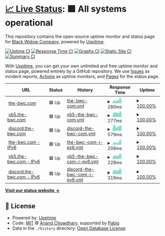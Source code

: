 # [📈 Live Status](https://status.the-bwc.com): <!--live status--> **🟩 All systems operational**

This repository contains the open-source uptime monitor and status page for [Black Widow Company](https://the-bwc.com), powered by [Upptime](https://github.com/upptime/upptime).

[![Uptime CI](https://github.com/the-bwc/uptime-monitor/workflows/Uptime%20CI/badge.svg)](https://github.com/the-bwc/uptime-monitor/actions?query=workflow%3A%22Uptime+CI%22)
[![Response Time CI](https://github.com/the-bwc/uptime-monitor/workflows/Response%20Time%20CI/badge.svg)](https://github.com/the-bwc/uptime-monitor/actions?query=workflow%3A%22Response+Time+CI%22)
[![Graphs CI](https://github.com/the-bwc/uptime-monitor/workflows/Graphs%20CI/badge.svg)](https://github.com/the-bwc/uptime-monitor/actions?query=workflow%3A%22Graphs+CI%22)
[![Static Site CI](https://github.com/the-bwc/uptime-monitor/workflows/Static%20Site%20CI/badge.svg)](https://github.com/the-bwc/uptime-monitor/actions?query=workflow%3A%22Static+Site+CI%22)
[![Summary CI](https://github.com/the-bwc/uptime-monitor/workflows/Summary%20CI/badge.svg)](https://github.com/the-bwc/uptime-monitor/actions?query=workflow%3A%22Summary+CI%22)

With [Upptime](https://upptime.js.org), you can get your own unlimited and free uptime monitor and status page, powered entirely by a GitHub repository. We use [Issues](https://github.com/the-bwc/uptime-monitor/issues) as incident reports, [Actions](https://github.com/the-bwc/uptime-monitor/actions) as uptime monitors, and [Pages](https://the-bwc.github.io/uptime-monitor) for the status page.

<!--start: status pages-->
<!-- This summary is generated by Upptime (https://github.com/upptime/upptime) -->
<!-- Do not edit this manually, your changes will be overwritten -->
<!-- prettier-ignore -->
| URL | Status | History | Response Time | Uptime |
| --- | ------ | ------- | ------------- | ------ |
| <img alt="" src="https://icons.duckduckgo.com/ip3/the-bwc.com.ico" height="13"> [the-bwc.com](https://the-bwc.com) | 🟩 Up | [the-bwc-com.yml](https://github.com/THE-BWC/uptime-monitor/commits/HEAD/history/the-bwc-com.yml) | <details><summary><img alt="Response time graph" src="./graphs/the-bwc-com/response-time-week.png" height="20"> 280ms</summary><br><a href="https://status.the-bwc.com/history/the-bwc-com"><img alt="Response time 278" src="https://img.shields.io/endpoint?url=https%3A%2F%2Fraw.githubusercontent.com%2FTHE-BWC%2Fuptime-monitor%2FHEAD%2Fapi%2Fthe-bwc-com%2Fresponse-time.json"></a><br><a href="https://status.the-bwc.com/history/the-bwc-com"><img alt="24-hour response time 574" src="https://img.shields.io/endpoint?url=https%3A%2F%2Fraw.githubusercontent.com%2FTHE-BWC%2Fuptime-monitor%2FHEAD%2Fapi%2Fthe-bwc-com%2Fresponse-time-day.json"></a><br><a href="https://status.the-bwc.com/history/the-bwc-com"><img alt="7-day response time 280" src="https://img.shields.io/endpoint?url=https%3A%2F%2Fraw.githubusercontent.com%2FTHE-BWC%2Fuptime-monitor%2FHEAD%2Fapi%2Fthe-bwc-com%2Fresponse-time-week.json"></a><br><a href="https://status.the-bwc.com/history/the-bwc-com"><img alt="30-day response time 244" src="https://img.shields.io/endpoint?url=https%3A%2F%2Fraw.githubusercontent.com%2FTHE-BWC%2Fuptime-monitor%2FHEAD%2Fapi%2Fthe-bwc-com%2Fresponse-time-month.json"></a><br><a href="https://status.the-bwc.com/history/the-bwc-com"><img alt="1-year response time 278" src="https://img.shields.io/endpoint?url=https%3A%2F%2Fraw.githubusercontent.com%2FTHE-BWC%2Fuptime-monitor%2FHEAD%2Fapi%2Fthe-bwc-com%2Fresponse-time-year.json"></a></details> | <details><summary><a href="https://status.the-bwc.com/history/the-bwc-com">100.00%</a></summary><a href="https://status.the-bwc.com/history/the-bwc-com"><img alt="All-time uptime 99.99%" src="https://img.shields.io/endpoint?url=https%3A%2F%2Fraw.githubusercontent.com%2FTHE-BWC%2Fuptime-monitor%2FHEAD%2Fapi%2Fthe-bwc-com%2Fuptime.json"></a><br><a href="https://status.the-bwc.com/history/the-bwc-com"><img alt="24-hour uptime 100.00%" src="https://img.shields.io/endpoint?url=https%3A%2F%2Fraw.githubusercontent.com%2FTHE-BWC%2Fuptime-monitor%2FHEAD%2Fapi%2Fthe-bwc-com%2Fuptime-day.json"></a><br><a href="https://status.the-bwc.com/history/the-bwc-com"><img alt="7-day uptime 100.00%" src="https://img.shields.io/endpoint?url=https%3A%2F%2Fraw.githubusercontent.com%2FTHE-BWC%2Fuptime-monitor%2FHEAD%2Fapi%2Fthe-bwc-com%2Fuptime-week.json"></a><br><a href="https://status.the-bwc.com/history/the-bwc-com"><img alt="30-day uptime 99.97%" src="https://img.shields.io/endpoint?url=https%3A%2F%2Fraw.githubusercontent.com%2FTHE-BWC%2Fuptime-monitor%2FHEAD%2Fapi%2Fthe-bwc-com%2Fuptime-month.json"></a><br><a href="https://status.the-bwc.com/history/the-bwc-com"><img alt="1-year uptime 99.99%" src="https://img.shields.io/endpoint?url=https%3A%2F%2Fraw.githubusercontent.com%2FTHE-BWC%2Fuptime-monitor%2FHEAD%2Fapi%2Fthe-bwc-com%2Fuptime-year.json"></a></details>
| <img alt="" src="https://icons.duckduckgo.com/ip3/vb5.the-bwc.com.ico" height="13"> [vb5.the-bwc.com](https://vb5.the-bwc.com/forum/index.php) | 🟩 Up | [vb5-the-bwc-com.yml](https://github.com/THE-BWC/uptime-monitor/commits/HEAD/history/vb5-the-bwc-com.yml) | <details><summary><img alt="Response time graph" src="./graphs/vb5-the-bwc-com/response-time-week.png" height="20"> 277ms</summary><br><a href="https://status.the-bwc.com/history/vb5-the-bwc-com"><img alt="Response time 492" src="https://img.shields.io/endpoint?url=https%3A%2F%2Fraw.githubusercontent.com%2FTHE-BWC%2Fuptime-monitor%2FHEAD%2Fapi%2Fvb5-the-bwc-com%2Fresponse-time.json"></a><br><a href="https://status.the-bwc.com/history/vb5-the-bwc-com"><img alt="24-hour response time 400" src="https://img.shields.io/endpoint?url=https%3A%2F%2Fraw.githubusercontent.com%2FTHE-BWC%2Fuptime-monitor%2FHEAD%2Fapi%2Fvb5-the-bwc-com%2Fresponse-time-day.json"></a><br><a href="https://status.the-bwc.com/history/vb5-the-bwc-com"><img alt="7-day response time 277" src="https://img.shields.io/endpoint?url=https%3A%2F%2Fraw.githubusercontent.com%2FTHE-BWC%2Fuptime-monitor%2FHEAD%2Fapi%2Fvb5-the-bwc-com%2Fresponse-time-week.json"></a><br><a href="https://status.the-bwc.com/history/vb5-the-bwc-com"><img alt="30-day response time 866" src="https://img.shields.io/endpoint?url=https%3A%2F%2Fraw.githubusercontent.com%2FTHE-BWC%2Fuptime-monitor%2FHEAD%2Fapi%2Fvb5-the-bwc-com%2Fresponse-time-month.json"></a><br><a href="https://status.the-bwc.com/history/vb5-the-bwc-com"><img alt="1-year response time 492" src="https://img.shields.io/endpoint?url=https%3A%2F%2Fraw.githubusercontent.com%2FTHE-BWC%2Fuptime-monitor%2FHEAD%2Fapi%2Fvb5-the-bwc-com%2Fresponse-time-year.json"></a></details> | <details><summary><a href="https://status.the-bwc.com/history/vb5-the-bwc-com">100.00%</a></summary><a href="https://status.the-bwc.com/history/vb5-the-bwc-com"><img alt="All-time uptime 99.96%" src="https://img.shields.io/endpoint?url=https%3A%2F%2Fraw.githubusercontent.com%2FTHE-BWC%2Fuptime-monitor%2FHEAD%2Fapi%2Fvb5-the-bwc-com%2Fuptime.json"></a><br><a href="https://status.the-bwc.com/history/vb5-the-bwc-com"><img alt="24-hour uptime 100.00%" src="https://img.shields.io/endpoint?url=https%3A%2F%2Fraw.githubusercontent.com%2FTHE-BWC%2Fuptime-monitor%2FHEAD%2Fapi%2Fvb5-the-bwc-com%2Fuptime-day.json"></a><br><a href="https://status.the-bwc.com/history/vb5-the-bwc-com"><img alt="7-day uptime 100.00%" src="https://img.shields.io/endpoint?url=https%3A%2F%2Fraw.githubusercontent.com%2FTHE-BWC%2Fuptime-monitor%2FHEAD%2Fapi%2Fvb5-the-bwc-com%2Fuptime-week.json"></a><br><a href="https://status.the-bwc.com/history/vb5-the-bwc-com"><img alt="30-day uptime 100.00%" src="https://img.shields.io/endpoint?url=https%3A%2F%2Fraw.githubusercontent.com%2FTHE-BWC%2Fuptime-monitor%2FHEAD%2Fapi%2Fvb5-the-bwc-com%2Fuptime-month.json"></a><br><a href="https://status.the-bwc.com/history/vb5-the-bwc-com"><img alt="1-year uptime 99.96%" src="https://img.shields.io/endpoint?url=https%3A%2F%2Fraw.githubusercontent.com%2FTHE-BWC%2Fuptime-monitor%2FHEAD%2Fapi%2Fvb5-the-bwc-com%2Fuptime-year.json"></a></details>
| <img alt="" src="https://icons.duckduckgo.com/ip3/discord.the-bwc.com.ico" height="13"> [discord.the-bwc.com](https://discord.the-bwc.com) | 🟩 Up | [discord-the-bwc-com.yml](https://github.com/THE-BWC/uptime-monitor/commits/HEAD/history/discord-the-bwc-com.yml) | <details><summary><img alt="Response time graph" src="./graphs/discord-the-bwc-com/response-time-week.png" height="20"> 579ms</summary><br><a href="https://status.the-bwc.com/history/discord-the-bwc-com"><img alt="Response time 583" src="https://img.shields.io/endpoint?url=https%3A%2F%2Fraw.githubusercontent.com%2FTHE-BWC%2Fuptime-monitor%2FHEAD%2Fapi%2Fdiscord-the-bwc-com%2Fresponse-time.json"></a><br><a href="https://status.the-bwc.com/history/discord-the-bwc-com"><img alt="24-hour response time 896" src="https://img.shields.io/endpoint?url=https%3A%2F%2Fraw.githubusercontent.com%2FTHE-BWC%2Fuptime-monitor%2FHEAD%2Fapi%2Fdiscord-the-bwc-com%2Fresponse-time-day.json"></a><br><a href="https://status.the-bwc.com/history/discord-the-bwc-com"><img alt="7-day response time 579" src="https://img.shields.io/endpoint?url=https%3A%2F%2Fraw.githubusercontent.com%2FTHE-BWC%2Fuptime-monitor%2FHEAD%2Fapi%2Fdiscord-the-bwc-com%2Fresponse-time-week.json"></a><br><a href="https://status.the-bwc.com/history/discord-the-bwc-com"><img alt="30-day response time 579" src="https://img.shields.io/endpoint?url=https%3A%2F%2Fraw.githubusercontent.com%2FTHE-BWC%2Fuptime-monitor%2FHEAD%2Fapi%2Fdiscord-the-bwc-com%2Fresponse-time-month.json"></a><br><a href="https://status.the-bwc.com/history/discord-the-bwc-com"><img alt="1-year response time 583" src="https://img.shields.io/endpoint?url=https%3A%2F%2Fraw.githubusercontent.com%2FTHE-BWC%2Fuptime-monitor%2FHEAD%2Fapi%2Fdiscord-the-bwc-com%2Fresponse-time-year.json"></a></details> | <details><summary><a href="https://status.the-bwc.com/history/discord-the-bwc-com">100.00%</a></summary><a href="https://status.the-bwc.com/history/discord-the-bwc-com"><img alt="All-time uptime 100.00%" src="https://img.shields.io/endpoint?url=https%3A%2F%2Fraw.githubusercontent.com%2FTHE-BWC%2Fuptime-monitor%2FHEAD%2Fapi%2Fdiscord-the-bwc-com%2Fuptime.json"></a><br><a href="https://status.the-bwc.com/history/discord-the-bwc-com"><img alt="24-hour uptime 100.00%" src="https://img.shields.io/endpoint?url=https%3A%2F%2Fraw.githubusercontent.com%2FTHE-BWC%2Fuptime-monitor%2FHEAD%2Fapi%2Fdiscord-the-bwc-com%2Fuptime-day.json"></a><br><a href="https://status.the-bwc.com/history/discord-the-bwc-com"><img alt="7-day uptime 100.00%" src="https://img.shields.io/endpoint?url=https%3A%2F%2Fraw.githubusercontent.com%2FTHE-BWC%2Fuptime-monitor%2FHEAD%2Fapi%2Fdiscord-the-bwc-com%2Fuptime-week.json"></a><br><a href="https://status.the-bwc.com/history/discord-the-bwc-com"><img alt="30-day uptime 100.00%" src="https://img.shields.io/endpoint?url=https%3A%2F%2Fraw.githubusercontent.com%2FTHE-BWC%2Fuptime-monitor%2FHEAD%2Fapi%2Fdiscord-the-bwc-com%2Fuptime-month.json"></a><br><a href="https://status.the-bwc.com/history/discord-the-bwc-com"><img alt="1-year uptime 100.00%" src="https://img.shields.io/endpoint?url=https%3A%2F%2Fraw.githubusercontent.com%2FTHE-BWC%2Fuptime-monitor%2FHEAD%2Fapi%2Fdiscord-the-bwc-com%2Fuptime-year.json"></a></details>
| <img alt="" src="https://icons.duckduckgo.com/ip3/the-bwc.com.ico" height="13"> [the-bwc.com - IPv6](https://the-bwc.com) | 🟩 Up | [the-bwc-com-i-pv6.yml](https://github.com/THE-BWC/uptime-monitor/commits/HEAD/history/the-bwc-com-i-pv6.yml) | <details><summary><img alt="Response time graph" src="./graphs/the-bwc-com-i-pv6/response-time-week.png" height="20"> 208ms</summary><br><a href="https://status.the-bwc.com/history/the-bwc-com-i-pv6"><img alt="Response time 218" src="https://img.shields.io/endpoint?url=https%3A%2F%2Fraw.githubusercontent.com%2FTHE-BWC%2Fuptime-monitor%2FHEAD%2Fapi%2Fthe-bwc-com-i-pv6%2Fresponse-time.json"></a><br><a href="https://status.the-bwc.com/history/the-bwc-com-i-pv6"><img alt="24-hour response time 414" src="https://img.shields.io/endpoint?url=https%3A%2F%2Fraw.githubusercontent.com%2FTHE-BWC%2Fuptime-monitor%2FHEAD%2Fapi%2Fthe-bwc-com-i-pv6%2Fresponse-time-day.json"></a><br><a href="https://status.the-bwc.com/history/the-bwc-com-i-pv6"><img alt="7-day response time 208" src="https://img.shields.io/endpoint?url=https%3A%2F%2Fraw.githubusercontent.com%2FTHE-BWC%2Fuptime-monitor%2FHEAD%2Fapi%2Fthe-bwc-com-i-pv6%2Fresponse-time-week.json"></a><br><a href="https://status.the-bwc.com/history/the-bwc-com-i-pv6"><img alt="30-day response time 184" src="https://img.shields.io/endpoint?url=https%3A%2F%2Fraw.githubusercontent.com%2FTHE-BWC%2Fuptime-monitor%2FHEAD%2Fapi%2Fthe-bwc-com-i-pv6%2Fresponse-time-month.json"></a><br><a href="https://status.the-bwc.com/history/the-bwc-com-i-pv6"><img alt="1-year response time 218" src="https://img.shields.io/endpoint?url=https%3A%2F%2Fraw.githubusercontent.com%2FTHE-BWC%2Fuptime-monitor%2FHEAD%2Fapi%2Fthe-bwc-com-i-pv6%2Fresponse-time-year.json"></a></details> | <details><summary><a href="https://status.the-bwc.com/history/the-bwc-com-i-pv6">100.00%</a></summary><a href="https://status.the-bwc.com/history/the-bwc-com-i-pv6"><img alt="All-time uptime 100.00%" src="https://img.shields.io/endpoint?url=https%3A%2F%2Fraw.githubusercontent.com%2FTHE-BWC%2Fuptime-monitor%2FHEAD%2Fapi%2Fthe-bwc-com-i-pv6%2Fuptime.json"></a><br><a href="https://status.the-bwc.com/history/the-bwc-com-i-pv6"><img alt="24-hour uptime 100.00%" src="https://img.shields.io/endpoint?url=https%3A%2F%2Fraw.githubusercontent.com%2FTHE-BWC%2Fuptime-monitor%2FHEAD%2Fapi%2Fthe-bwc-com-i-pv6%2Fuptime-day.json"></a><br><a href="https://status.the-bwc.com/history/the-bwc-com-i-pv6"><img alt="7-day uptime 100.00%" src="https://img.shields.io/endpoint?url=https%3A%2F%2Fraw.githubusercontent.com%2FTHE-BWC%2Fuptime-monitor%2FHEAD%2Fapi%2Fthe-bwc-com-i-pv6%2Fuptime-week.json"></a><br><a href="https://status.the-bwc.com/history/the-bwc-com-i-pv6"><img alt="30-day uptime 100.00%" src="https://img.shields.io/endpoint?url=https%3A%2F%2Fraw.githubusercontent.com%2FTHE-BWC%2Fuptime-monitor%2FHEAD%2Fapi%2Fthe-bwc-com-i-pv6%2Fuptime-month.json"></a><br><a href="https://status.the-bwc.com/history/the-bwc-com-i-pv6"><img alt="1-year uptime 100.00%" src="https://img.shields.io/endpoint?url=https%3A%2F%2Fraw.githubusercontent.com%2FTHE-BWC%2Fuptime-monitor%2FHEAD%2Fapi%2Fthe-bwc-com-i-pv6%2Fuptime-year.json"></a></details>
| <img alt="" src="https://icons.duckduckgo.com/ip3/vb5.the-bwc.com.ico" height="13"> [vb5.the-bwc.com - IPv6](https://vb5.the-bwc.com/forum/index.php) | 🟩 Up | [vb5-the-bwc-com-i-pv6.yml](https://github.com/THE-BWC/uptime-monitor/commits/HEAD/history/vb5-the-bwc-com-i-pv6.yml) | <details><summary><img alt="Response time graph" src="./graphs/vb5-the-bwc-com-i-pv6/response-time-week.png" height="20"> 228ms</summary><br><a href="https://status.the-bwc.com/history/vb5-the-bwc-com-i-pv6"><img alt="Response time 235" src="https://img.shields.io/endpoint?url=https%3A%2F%2Fraw.githubusercontent.com%2FTHE-BWC%2Fuptime-monitor%2FHEAD%2Fapi%2Fvb5-the-bwc-com-i-pv6%2Fresponse-time.json"></a><br><a href="https://status.the-bwc.com/history/vb5-the-bwc-com-i-pv6"><img alt="24-hour response time 351" src="https://img.shields.io/endpoint?url=https%3A%2F%2Fraw.githubusercontent.com%2FTHE-BWC%2Fuptime-monitor%2FHEAD%2Fapi%2Fvb5-the-bwc-com-i-pv6%2Fresponse-time-day.json"></a><br><a href="https://status.the-bwc.com/history/vb5-the-bwc-com-i-pv6"><img alt="7-day response time 228" src="https://img.shields.io/endpoint?url=https%3A%2F%2Fraw.githubusercontent.com%2FTHE-BWC%2Fuptime-monitor%2FHEAD%2Fapi%2Fvb5-the-bwc-com-i-pv6%2Fresponse-time-week.json"></a><br><a href="https://status.the-bwc.com/history/vb5-the-bwc-com-i-pv6"><img alt="30-day response time 216" src="https://img.shields.io/endpoint?url=https%3A%2F%2Fraw.githubusercontent.com%2FTHE-BWC%2Fuptime-monitor%2FHEAD%2Fapi%2Fvb5-the-bwc-com-i-pv6%2Fresponse-time-month.json"></a><br><a href="https://status.the-bwc.com/history/vb5-the-bwc-com-i-pv6"><img alt="1-year response time 235" src="https://img.shields.io/endpoint?url=https%3A%2F%2Fraw.githubusercontent.com%2FTHE-BWC%2Fuptime-monitor%2FHEAD%2Fapi%2Fvb5-the-bwc-com-i-pv6%2Fresponse-time-year.json"></a></details> | <details><summary><a href="https://status.the-bwc.com/history/vb5-the-bwc-com-i-pv6">100.00%</a></summary><a href="https://status.the-bwc.com/history/vb5-the-bwc-com-i-pv6"><img alt="All-time uptime 99.97%" src="https://img.shields.io/endpoint?url=https%3A%2F%2Fraw.githubusercontent.com%2FTHE-BWC%2Fuptime-monitor%2FHEAD%2Fapi%2Fvb5-the-bwc-com-i-pv6%2Fuptime.json"></a><br><a href="https://status.the-bwc.com/history/vb5-the-bwc-com-i-pv6"><img alt="24-hour uptime 100.00%" src="https://img.shields.io/endpoint?url=https%3A%2F%2Fraw.githubusercontent.com%2FTHE-BWC%2Fuptime-monitor%2FHEAD%2Fapi%2Fvb5-the-bwc-com-i-pv6%2Fuptime-day.json"></a><br><a href="https://status.the-bwc.com/history/vb5-the-bwc-com-i-pv6"><img alt="7-day uptime 100.00%" src="https://img.shields.io/endpoint?url=https%3A%2F%2Fraw.githubusercontent.com%2FTHE-BWC%2Fuptime-monitor%2FHEAD%2Fapi%2Fvb5-the-bwc-com-i-pv6%2Fuptime-week.json"></a><br><a href="https://status.the-bwc.com/history/vb5-the-bwc-com-i-pv6"><img alt="30-day uptime 100.00%" src="https://img.shields.io/endpoint?url=https%3A%2F%2Fraw.githubusercontent.com%2FTHE-BWC%2Fuptime-monitor%2FHEAD%2Fapi%2Fvb5-the-bwc-com-i-pv6%2Fuptime-month.json"></a><br><a href="https://status.the-bwc.com/history/vb5-the-bwc-com-i-pv6"><img alt="1-year uptime 99.97%" src="https://img.shields.io/endpoint?url=https%3A%2F%2Fraw.githubusercontent.com%2FTHE-BWC%2Fuptime-monitor%2FHEAD%2Fapi%2Fvb5-the-bwc-com-i-pv6%2Fuptime-year.json"></a></details>
| <img alt="" src="https://icons.duckduckgo.com/ip3/discord.the-bwc.com.ico" height="13"> [discord.the-bwc.com - IPv6](https://discord.the-bwc.com) | 🟩 Up | [discord-the-bwc-com-i-pv6.yml](https://github.com/THE-BWC/uptime-monitor/commits/HEAD/history/discord-the-bwc-com-i-pv6.yml) | <details><summary><img alt="Response time graph" src="./graphs/discord-the-bwc-com-i-pv6/response-time-week.png" height="20"> 319ms</summary><br><a href="https://status.the-bwc.com/history/discord-the-bwc-com-i-pv6"><img alt="Response time 321" src="https://img.shields.io/endpoint?url=https%3A%2F%2Fraw.githubusercontent.com%2FTHE-BWC%2Fuptime-monitor%2FHEAD%2Fapi%2Fdiscord-the-bwc-com-i-pv6%2Fresponse-time.json"></a><br><a href="https://status.the-bwc.com/history/discord-the-bwc-com-i-pv6"><img alt="24-hour response time 596" src="https://img.shields.io/endpoint?url=https%3A%2F%2Fraw.githubusercontent.com%2FTHE-BWC%2Fuptime-monitor%2FHEAD%2Fapi%2Fdiscord-the-bwc-com-i-pv6%2Fresponse-time-day.json"></a><br><a href="https://status.the-bwc.com/history/discord-the-bwc-com-i-pv6"><img alt="7-day response time 319" src="https://img.shields.io/endpoint?url=https%3A%2F%2Fraw.githubusercontent.com%2FTHE-BWC%2Fuptime-monitor%2FHEAD%2Fapi%2Fdiscord-the-bwc-com-i-pv6%2Fresponse-time-week.json"></a><br><a href="https://status.the-bwc.com/history/discord-the-bwc-com-i-pv6"><img alt="30-day response time 288" src="https://img.shields.io/endpoint?url=https%3A%2F%2Fraw.githubusercontent.com%2FTHE-BWC%2Fuptime-monitor%2FHEAD%2Fapi%2Fdiscord-the-bwc-com-i-pv6%2Fresponse-time-month.json"></a><br><a href="https://status.the-bwc.com/history/discord-the-bwc-com-i-pv6"><img alt="1-year response time 321" src="https://img.shields.io/endpoint?url=https%3A%2F%2Fraw.githubusercontent.com%2FTHE-BWC%2Fuptime-monitor%2FHEAD%2Fapi%2Fdiscord-the-bwc-com-i-pv6%2Fresponse-time-year.json"></a></details> | <details><summary><a href="https://status.the-bwc.com/history/discord-the-bwc-com-i-pv6">100.00%</a></summary><a href="https://status.the-bwc.com/history/discord-the-bwc-com-i-pv6"><img alt="All-time uptime 100.00%" src="https://img.shields.io/endpoint?url=https%3A%2F%2Fraw.githubusercontent.com%2FTHE-BWC%2Fuptime-monitor%2FHEAD%2Fapi%2Fdiscord-the-bwc-com-i-pv6%2Fuptime.json"></a><br><a href="https://status.the-bwc.com/history/discord-the-bwc-com-i-pv6"><img alt="24-hour uptime 100.00%" src="https://img.shields.io/endpoint?url=https%3A%2F%2Fraw.githubusercontent.com%2FTHE-BWC%2Fuptime-monitor%2FHEAD%2Fapi%2Fdiscord-the-bwc-com-i-pv6%2Fuptime-day.json"></a><br><a href="https://status.the-bwc.com/history/discord-the-bwc-com-i-pv6"><img alt="7-day uptime 100.00%" src="https://img.shields.io/endpoint?url=https%3A%2F%2Fraw.githubusercontent.com%2FTHE-BWC%2Fuptime-monitor%2FHEAD%2Fapi%2Fdiscord-the-bwc-com-i-pv6%2Fuptime-week.json"></a><br><a href="https://status.the-bwc.com/history/discord-the-bwc-com-i-pv6"><img alt="30-day uptime 100.00%" src="https://img.shields.io/endpoint?url=https%3A%2F%2Fraw.githubusercontent.com%2FTHE-BWC%2Fuptime-monitor%2FHEAD%2Fapi%2Fdiscord-the-bwc-com-i-pv6%2Fuptime-month.json"></a><br><a href="https://status.the-bwc.com/history/discord-the-bwc-com-i-pv6"><img alt="1-year uptime 100.00%" src="https://img.shields.io/endpoint?url=https%3A%2F%2Fraw.githubusercontent.com%2FTHE-BWC%2Fuptime-monitor%2FHEAD%2Fapi%2Fdiscord-the-bwc-com-i-pv6%2Fuptime-year.json"></a></details>

<!--end: status pages-->

[**Visit our status website →**](https://status.the-bwc.com)

## 📄 License

- Powered by: [Upptime](https://github.com/upptime/upptime)
- Code: [MIT](./LICENSE) © [Anand Chowdhary](https://anandchowdhary.com), supported by [Pabio](https://pabio.com)
- Data in the `./history` directory: [Open Database License](https://opendatacommons.org/licenses/odbl/1-0/)
